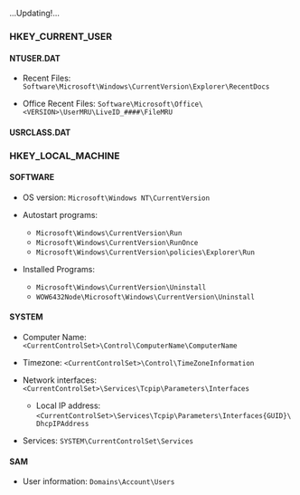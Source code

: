 ...Updating!...

### HKEY_CURRENT_USER

#### NTUSER.DAT
- Recent Files: `Software\Microsoft\Windows\CurrentVersion\Explorer\RecentDocs`

- Office Recent Files: `Software\Microsoft\Office\<VERSION>\UserMRU\LiveID_####\FileMRU`

#### USRCLASS.DAT


### HKEY_LOCAL_MACHINE

#### SOFTWARE
- OS version: `Microsoft\Windows NT\CurrentVersion`

- Autostart programs:
  - `Microsoft\Windows\CurrentVersion\Run`
  - `Microsoft\Windows\CurrentVersion\RunOnce`
  - `Microsoft\Windows\CurrentVersion\policies\Explorer\Run`

- Installed Programs:
  - `Microsoft\Windows\CurrentVersion\Uninstall`
  - `WOW6432Node\Microsoft\Windows\CurrentVersion\Uninstall`

#### SYSTEM
- Computer Name: `<CurrentControlSet>\Control\ComputerName\ComputerName`

- Timezone: `<CurrentControlSet>\Control\TimeZoneInformation`

- Network interfaces: `<CurrentControlSet>\Services\Tcpip\Parameters\Interfaces`
  - Local IP address: `<CurrentControlSet>\Services\Tcpip\Parameters\Interfaces{GUID}\DhcpIPAddress`

- Services: `SYSTEM\CurrentControlSet\Services`

#### SAM
- User information: `Domains\Account\Users`

